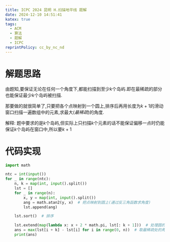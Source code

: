 ```yaml
---
title: ICPC 2024 昆明 H.扫描地平线 题解
date: 2024-12-10 14:51:41
katex: true
tags:
  - ACM
  - 算法
  - 题解
  - ICPC
reprintPolicy: cc_by_nc_nd
---
```

# 解题思路
由题知,要保证无论在任何一个角度下,都能扫描到至少$k$个岛屿.即在最稀疏的部分也能保证最少$k$个岛屿被扫描.

那要做的就很简单了,只要把各个点映射到一个圆上,排序后再用长度为$k+1$的滑动窗口扫描一遍数组中的元素,求最大(_最稀疏_)的角度.

解释: 题中要求的是$k$个岛屿,但实际上只扫描$k$个元素的话不能保证偏移一点时仍能保证$k$个岛屿在窗口中,所以要$k+1$

# 代码实现
``` python
import math

ntc = int(input())
for _ in range(ntc):
    n, k = map(int, input().split())
    lst = []
    for _ in range(n):
        x, y = map(int, input().split())
        ang = math.atan2(y, x)  # 把点映射到圆上(通过反三角函数求角度)
        lst.append(ang)

    lst.sort()  # 排序

    lst.extend(map(lambda x: x + 2 * math.pi, lst[: k + 1]))  # 处理圆的连接处
    ans = max(lst[i + k] - lst[i] for i in range(0, n))  # 取最稀疏处的角度
    print(ans)

```